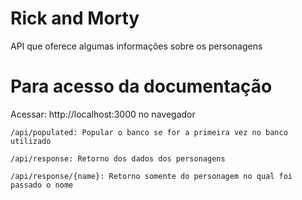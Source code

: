 # Rick and Morty
 API que oferece algumas informações sobre os personagens


# Para acesso da documentação
Acessar: http://localhost:3000 no navegador

    /api/populated: Popular o banco se for a primeira vez no banco utilizado

    /api/response: Retorno dos dados dos personagens

    /api/response/{name}: Retorno somente do personagem no qual foi passado o nome